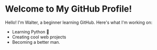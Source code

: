 # Welcome to My GitHub Profile!
Hello! I'm Walter, a beginner learning GitHub. Here's what I'm working on:
- Learning Python 🐍
- Creating cool web projects
- Becoming a better man. 
